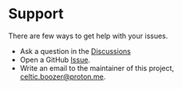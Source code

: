 # Support

There are few ways to get help with your issues.

- Ask a question in the [Discussions](https://github.com/CelticBoozer/dotfiles/discussions/)
- Open a GitHub [Issue](https://github.com/CelticBoozer/dotfiles/issues/).
- Write an email to the maintainer of this project, <celtic.boozer@proton.me>.
